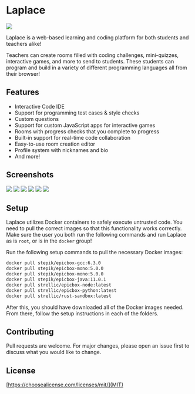 # Laplace
![](https://i.imgur.com/PdthHrv.png)

Laplace is a web-based learning and coding platform for both students and teachers alike!

Teachers can create rooms filled with coding challenges, mini-quizzes, interactive games, and more to send to students.
These students can program and build in a variety of different programming languages all from their browser!

## Features
* Interactive Code IDE
* Support for programming test cases & style checks
* Custom questions
* Support for custom JavaScript apps for interactive games
* Rooms with progress checks that you complete to progress
* Built-in support for real-time code collaboration
* Easy-to-use room creation editor
* Profile system with nicknames and bio
* And more!

## Screenshots
![](https://i.imgur.com/3dY8jCD.jpg)
![](https://i.imgur.com/EGfzETA.png)
![](https://i.imgur.com/xg9yUF9.png)
![](https://i.imgur.com/PQa1e6L.png)
![](https://i.imgur.com/d54zHAU.png)
![](https://i.imgur.com/hhZ4COv.png)

## Setup
Laplace utilizes Docker containers to safely execute untrusted code. You need to pull the correct images so that this functionality works correctly. Make sure the user you both run the following commands and run Laplace as is `root`, or is in the `docker` group!

Run the following setup commands to pull the necessary Docker images:
```bash
docker pull stepik/epicbox-gcc:6.3.0
docker pull stepik/epicbox-mono:5.0.0
docker pull stepik/epicbox-mono:5.0.0
docker pull stepik/epicbox-java:11.0.1
docker pull strellic/epicbox-node:latest
docker pull strellic/epicbox-python:latest
docker pull strellic/rust-sandbox:latest
```

After this, you should have downloaded all of the Docker images needed.
From there, follow the setup instructions in each of the folders.

## Contributing
Pull requests are welcome. For major changes, please open an issue first to discuss what you would like to change.

## License
[https://choosealicense.com/licenses/mit/](MIT)
